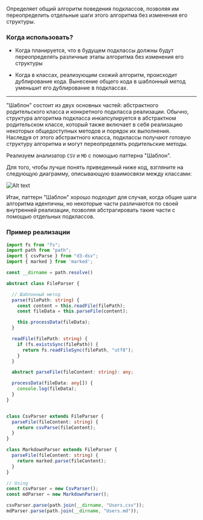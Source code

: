 
Определяет общий алгоритм поведения подклассов, позволяя им переопределить отдельные шаги этого алгоритма без изменения его структуры.

### Когда использовать?

- Когда планируется, что в будущем подклассы должны будут переопределять различные этапы алгоритма без изменения его структуры

- Когда в классах, реализующим схожий алгоритм, происходит дублирование кода. Вынесение общего кода в шаблонный метод уменьшит его дублирование в подклассах.

<hr />

"Шаблон" состоит из двух основных частей: абстрактного родительского класса и конкретного подкласса реализации. Обычно, структура алгоритма подкласса инкапсулируется в абстрактном родительском классе, который также включает в себя реализацию некоторых общедоступных методов и порядок их выполнения. Наследуя от этого абстрактного класса, подклассы получают готовую структуру алгоритма и могут переопределять родительские методы.

Реализуем анализатор `CSV` и `MD` с помощью паттерна "Шаблон".

Для того, чтобы лучше понять приведенный ниже код, взгляните на следующую диаграмму, описывающую взаимосвязи между классами:


![Alt text](Шаблонный%20метод%20~%20Template%20Method.png)

Итак, паттерн "Шаблон" хорошо подходит для случая, когда общие шаги алгоритма идентичны, но некоторые части различаются по своей внутренней реализации, позволяя абстрагировать такие части с помощью отдельных подклассов.

### Пример реализации

```ts
import fs from "fs";
import path from "path";
import { csvParse } from "d3-dsv";
import { marked } from 'marked';

const __dirname = path.resolve()

abstract class FileParser {

  // Шаблонный метод
  parse(filePath: string) {
    const content = this.readFile(filePath);
    const fileData = this.parseFile(content);

    this.processData(fileData);
  }

  readFile(filePath: string) {
    if (fs.existsSync(filePath)) {
      return fs.readFileSync(filePath, "utf8");
    }
  }

  abstract parseFile(fileContent: string): any;

  processData(fileData: any[]) {
    console.log(fileData);
  }
}


class CsvParser extends FileParser {
  parseFile(fileContent: string) {
    return csvParse(fileContent);
  }
}

class MarkdownParser extends FileParser {
  parseFile(fileContent: string) {
    return marked.parse(fileContent);
  }
}

// Using
const csvParser = new CsvParser();
const mdParser = new MarkdownParser();

csvParser.parse(path.join(__dirname, "Users.csv"));
mdParser.parse(path.join(__dirname, "Users.md"));

```